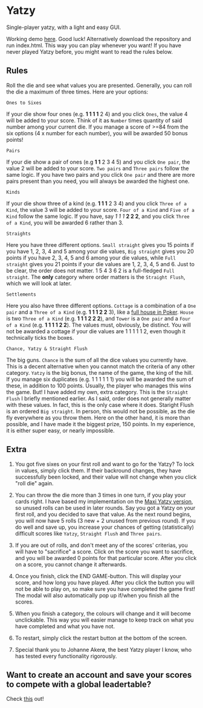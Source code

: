 # Yatzy
Single-player yatzy, with a light and easy GUI.

Working demo [here](https://sergiosja.github.io/Yatzy/). Good luck!
Alternatively download the repository and run index.html. This way you can play whenever you want!
If you have never played Yatzy before, you might want to read the rules below.

## Rules
Roll the die and see what values you are presented. Generally, you can roll the die a maximum of three times. Here are your options:

```
Ones to Sixes
```
If your die show four ones (e.g. **1 1 1 1** 2 4) and you click ``Ones``, the value 4 will be added to your score. Think of it as ``Number`` times quantity of said number among your current die. If you manage a score of >=84 from the six options (4 x number for each number), you will be awarded 50 bonus points!

```
Pairs
```
If your die show a pair of ones (e.g **1 1** 2 3 4 5) and you click ``One pair``, the value 2 will be added to your score. ``Two pairs`` and ``Three pairs`` follow the same logic. If you have two pairs and you click ``One pair`` and there are more pairs present than you need, you will always be awarded the highest one.

```
Kinds
```
If your die show three of a kind (e.g. **1 1 1** 2 3 4) and you click ``Three of a Kind``, the value 3 will be added to your score. ``Four of a Kind`` and ``Five of a Kind`` follow the same logic. If you have, say *1 1 1* **2 2 2**, and you click ``Three of a Kind``, you will be awarded 6 rather than 3.

```
Straights
```
Here you have three different options. ``Small straight`` gives you 15 points if you have 1, 2, 3, 4 and 5 among your die values, ``Big straight`` gives you 20 points if you have 2, 3, 4, 5 and 6 among your die values, while ``Full straight`` gives you 21 points if your die values are 1, 2, 3, 4, 5 and 6. Just to be clear, the order does not matter. 1 5 4 3 6 2 is a full-fledged ``Full straight``. The **only** category where order matters is the ``Straight Flush``, which we will look at later.

```
Settlements
```
Here you also have three different options. ``Cottage`` is a combination of a ``One pair`` and a ``Three of a Kind`` (e.g. **1 1 1 2 2** 3), like a [full house in Poker](https://en.wikipedia.org/wiki/List_of_poker_hands#Full_house). ``House`` is two ``Three of a Kind`` (e.g. **1 1 1 2 2 2**), and ``Tower`` is a ``One pair`` and a ``Four of a Kind`` (e.g. **1 1 1 1 2 2**). The values must, obviously, be distinct. You will not be awarded a cottage if your die values are 1 1 1 1 1 2, even though it technically ticks the boxes.

```
Chance, Yatzy & Straight Flush
```
The big guns. ``Chance`` is the sum of all the dice values you currently have. This is a decent alternative when you cannot match the criteria of any other category. ``Yatzy`` is the big bonus, the name of the game, the king of the hill. If you manage six duplicates (e.g. 1 1 1 1 1 1) you will be awarded the sum of these, in addition to 100 points. Usually, the player who manages this wins the game. But! I have added my own, extra category. This is the ``Straight Flush`` I briefly mentioned earlier. As I said, order does not generally matter with these values. In fact, this is the only case where it does. Staright Flush is an ordered ``Big straight``. In person, this would not be possible, as the die fly everywhere as you throw them. Here on the other hand, it is more than possible, and I have made it the biggest prize, 150 points. In my experience, it is either super easy, or nearly impossible. 


## Extra
1. You got five sixes on your first roll and want to go for the Yatzy? To lock in values, simply click them. If their backround changes, they have successfully been locked, and their value will not change when you click "roll die" again.

2. You can throw the die more than 3 times in one turn, if you play your cards right. I have based my implementation on the [Maxi Yatzy version](https://en.wikipedia.org/wiki/Yatzy#Maxi_Yatzy), so unused rolls can be used in later rounds. Say you got a Yatzy on your first roll, and you decided to save that value. As the next round begins, you will now have 5 rolls (3 new + 2 unused from previous round). If you do well and save up, you increase your chances of getting (statistically) difficult scores like ``Yatzy``, ``Straight Flush`` and ``Three pairs``.

3. If you are out of rolls, and don't meet any of the scores' criterias, you will have to "sacrifice" a score. Click on the score you want to sacrifice, and you will be awarded 0 points for that particular score. After you click on a score, you cannot change it afterwards.

4. Once you finish, click the END GAME-button. This will display your score, and how long you have played. After you click the button you will not be able to play on, so make sure you have completed the game first! The modal will also automatically pop up if/when you finish all the scores.

5. When you finish a category, the colours will change and it will become unclickable. This way you will easier manage to keep track on what you have completed and what you have not.

6. To restart, simply click the restart button at the bottom of the screen.

7. Special thank you to Johanne Akerø, the best Yatzy player I know, who has tested every functionality rigorously.

## Want to create an account and save your scores to compete with a global leadertable?
Check [this](https://github.com/sergiosja/Mega-Yatzy) out!
